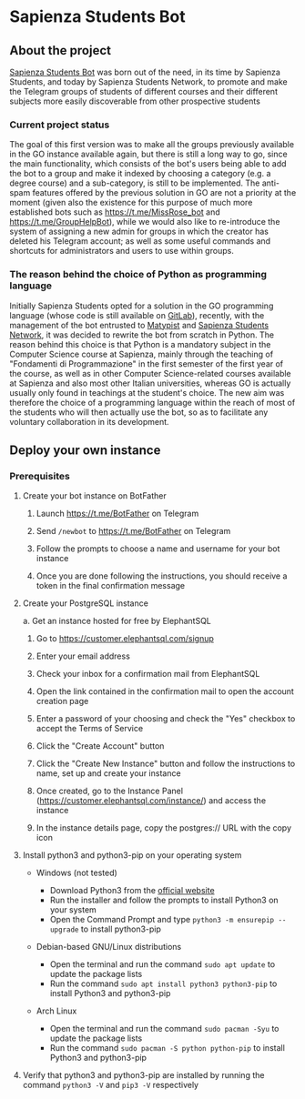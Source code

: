 # Sapienza Students Bot

## About the project

[Sapienza Students Bot](https://t.me/SapienzaStudentsBot) was born out of the need, in its time by Sapienza Students, and today by Sapienza Students Network, to promote and make the Telegram groups of students of different courses and their different subjects more easily discoverable from other prospective students

### Current project status

The goal of this first version was to make all the groups previously available in the GO instance available again, but there is still a long way to go, since the main functionality, which consists of the bot's users being able to add the bot to a group and make it indexed by choosing a category (e.g. a degree course) and a sub-category, is still to be implemented. The anti-spam features offered by the previous solution in GO are not a priority at the moment (given also the existence for this purpose of much more established bots such as https://t.me/MissRose_bot and https://t.me/GroupHelpBot), while we would also like to re-introduce the system of assigning a new admin for groups in which the creator has deleted his Telegram account; as well as some useful commands and shortcuts for administrators and users to use within groups.

### The reason behind the choice of Python as programming language

Initially Sapienza Students opted for a solution in the GO programming language (whose code is still available on [GitLab](https://gitlab.com/sapienzastudents/antispam-telegram-bot)), recently, with the management of the bot entrusted to [Matypist](https://github.com/matypist) and [Sapienza Students Network](https://github.com/sapienzastudentsnetwork), it was decided to rewrite the bot from scratch in Python. The reason behind this choice is that Python is a mandatory subject in the Computer Science course at Sapienza, mainly through the teaching of "Fondamenti di Programmazione" in the first  semester of the first year of the course, as well as in other Computer Science-related courses available at Sapienza and also most other Italian universities, whereas GO is actually usually only found in teachings at the student's choice. The new aim was therefore the choice of a programming language within the reach of most of the students who will then actually use the bot, so as to facilitate any voluntary collaboration in its development.

## Deploy your own instance

### Prerequisites

1. Create your bot instance on BotFather

    1. Launch https://t.me/BotFather on Telegram

    2. Send `/newbot` to https://t.me/BotFather on Telegram

    3. Follow the prompts to choose a name and username for your bot instance

    4. Once you are done following the instructions, you should receive a token in the final confirmation message

2. Create your PostgreSQL instance

   a. Get an instance hosted for free by ElephantSQL

      1. Go to https://customer.elephantsql.com/signup

      2. Enter your email address

      3. Check your inbox for a confirmation mail from ElephantSQL

      4. Open the link contained in the confirmation mail to open the account creation page

      5. Enter a password of your choosing and check the "Yes" checkbox to accept the Terms of Service

      6. Click the "Create Account" button

      7. Click the "Create New Instance" button and follow the instructions to name, set up and create your instance

      8. Once created, go to the Instance Panel (https://customer.elephantsql.com/instance/) and access the instance

      9. In the instance details page, copy the postgres:// URL with the copy icon

5. Install python3 and python3-pip on your operating system

   - Windows (not tested)

     - Download Python3 from the [official website](https://www.python.org/downloads/windows/)
     - Run the installer and follow the prompts to install Python3 on your system
     - Open the Command Prompt and type `python3 -m ensurepip --upgrade` to install python3-pip
   
   - Debian-based GNU/Linux distributions

     - Open the terminal and run the command `sudo apt update` to update the package lists
     - Run the command `sudo apt install python3 python3-pip` to install Python3 and python3-pip

   - Arch Linux

     - Open the terminal and run the command `sudo pacman -Syu` to update the package lists
     - Run the command `sudo pacman -S python python-pip` to install Python3 and python3-pip

6. Verify that python3 and python3-pip are installed by running the command `python3 -V` and `pip3 -V` respectively